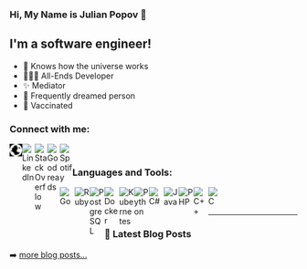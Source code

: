 ### Hi, My Name is Julian Popov 👋 

## I'm a software engineer!

- 🔭 Knows how the universe works
- 🧑🏻‍💻 All-Ends Developer
- ✨ Mediator
- 💭 Frequently dreamed person
- 💉 Vaccinated

### Connect with me:

[<img align="left" alt="anonymous.bg" width="22px" src="https://raw.githubusercontent.com/iconic/open-iconic/master/svg/globe.svg" style="-webkit-filter: invert(100%); filter: invert(100%);"/>][website]
[<img align="left" alt="LinkedIn" width="22px" src="https://cdn.jsdelivr.net/npm/simple-icons@v3/icons/linkedin.svg" />][linkedin]
[<img align="left" alt="Stack Overflow" width="22px" src="https://cdn.jsdelivr.net/npm/simple-icons@v3/icons/stackoverflow.svg" />][stackoverflow]
[<img align="left" alt="Goodreads" width="22px" src="https://cdn.jsdelivr.net/npm/simple-icons@v3/icons/goodreads.svg" />][goodreads]
[<img align="left" alt="Spotify" width="22px" src="https://cdn.jsdelivr.net/npm/simple-icons@v3/icons/spotify.svg" />][spotify]

<br />

### Languages and Tools:

[<img align="left" alt="Go" width="26px" src="https://cdn.jsdelivr.net/npm/simple-icons@v3/icons/go.svg" />][go]
[<img align="left" alt="Ruby" width="26px" src="https://cdn.jsdelivr.net/npm/simple-icons@v3/icons/ruby.svg" />][ruby]
[<img align="left" alt="PostgreSQL" width="26px" src="https://cdn.jsdelivr.net/npm/simple-icons@v3/icons/postgresql.svg" />][postgresql]
[<img align="left" alt="Docker" width="26px" src="https://cdn.jsdelivr.net/npm/simple-icons@v3/icons/docker.svg" />][docker]
[<img align="left" alt="Kubernetes" width="26px" src="https://cdn.jsdelivr.net/npm/simple-icons@v3/icons/kubernetes.svg" />][kubernetes]
[<img align="left" alt="Python" width="26px" src="https://cdn.jsdelivr.net/npm/simple-icons@v3/icons/python.svg" />][python]
[<img align="left" alt="C#" width="26px" src="https://cdn.jsdelivr.net/npm/simple-icons@v3/icons/csharp.svg" />][csharp]
[<img align="left" alt="Java" width="26px" src="https://cdn.jsdelivr.net/npm/simple-icons@v3/icons/java.svg" />][java]
[<img align="left" alt="PHP" width="26px" src="https://cdn.jsdelivr.net/npm/simple-icons@v3/icons/php.svg" />][php]
[<img align="left" alt="C++" width="26px" src="https://cdn.jsdelivr.net/npm/simple-icons@v3/icons/cplusplus.svg" />][cpp]
[<img align="left" alt="C" width="26px" src="https://cdn.jsdelivr.net/npm/simple-icons@v3/icons/c.svg" />][c]

<br />
<br />

---

### 📕 Latest Blog Posts

<!-- BLOG-POST-LIST:START -->
<!-- BLOG-POST-LIST:END -->

➡️ [more blog posts...][blog]

[website]: https://anonymous.bg/
[linkedin]: https://www.linkedin.com/in/julianpopov/
[stackoverflow]: https://stackoverflow.com/users/44537/julian-popov
[goodreads]: https://www.goodreads.com/review/list/2622629-ju?shelf=read&view=covers
[spotify]: https://open.spotify.com/user/ju

[go]: https://golang.org/
[ruby]: https://www.ruby-lang.org/
[postgresql]: https://www.postgresql.org/
[docker]: https://www.docker.com/
[kubernetes]: https://kubernetes.io/
[python]: https://www.python.org/
[csharp]: https://docs.microsoft.com/en-us/dotnet/csharp/
[java]: https://www.java.com/
[php]: https://www.php.net/
[cpp]: https://isocpp.org/
[c]: https://www.iso.org/standard/74528.html

[blog]: https://blog.anonymous.bg/
